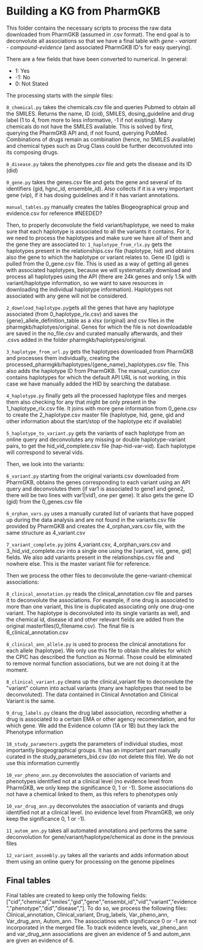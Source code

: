 # Building a KG from PharmGKB
This folder contains the necessary scripts to process the raw data downloaded from PharmGKB (assumed in .csv format). The end goal is to deconvolute all associations so that we have a final table with *gene - variant - compound-evidence* (and associated PharmGKB ID's for easy querying).

There are a few fields that have been converted to numerical. In general:
* 1: Yes
* -1: No
* 0: Not Stated

The processing starts with the _simple_ files:

`0_chemical.py` takes the chemicals.csv file and queries Pubmed to obtain all the SMILES. Returns the name, ID (cid), SMILES, dosing_guideline and drug label (1 to 4, from more to less informative, -1 if not existing). Many chemicals do not have the SMILES available. This is solved by first, querying the PharmGKB API and, if not found, querying PubMed. Combinations of drugs remain as combination (hence, no SMILES available) and chemical types such as Drug Class could be further deconvoluted into its composing drugs.

`0_disease.py` takes the phenotypes.csv file and gets the disease and its ID (did)

`0_gene.py` takes the genes.csv file and gets the gene and several of its identifiers (gid, hgnc_id, ensemble_id). Also collects if it is a very important gene (vip), if it has dosing guidelines and if it has variant annotations.

`manual_tables.py` manually creates the tables Biogeographical group and evidence.csv for reference #NEEDED?

Then, to properly deconvolute the field variant/haplotype, we need to make sure that each haplotype is associated to all the variants it contains. For it, we need to process the haplotypes and make sure we have all of them and the gene they are associated to:
`1_haplotype_from_rlx.py` gets the haplotypes present in the relationships.csv file (haplotype, hid) and obtains also the gene to which the haplotype or variant relates to. Gene ID (gid) is pulled from the 0_gene.csv file. This is used as a way of getting all genes with associated haplotypes, because we will systematically download and process all haplotypes using the API (there are 24k genes and only 1.5k with variant/haplotype information, so we want to save resources in downloading the individual haplotype information). Haplotypes not associated with any gene will not be considered.

`2_download_haplotype.py`gets all the genes that have any haplotype associated (from 0_haplotype_rlx.csv) and saves the {gene}_allele_definition_table as a xlsx (original) and csv files in the pharmgkb/haplotyes/original. Genes for which the file is not downloadable are saved in the no_file.csv and curated manually afterwards, and their .csvs added in the folder pharmgkb/haplotypes/original.

`3_haplotype_from_url.py` gets the haplotypes downloaded from PharmGKB and processes them individually, creating the processed_pharmgkb/haplotypes/{gene_name}_haplotypes.csv file. This also adds the haplotype ID from PharmGKB. The manual_curation.csv contains haplotypes for which the default API URL is not working, in this case we have manually added the HID by searching the database.

`4_haplotype.py` finally gets all the processed haplotype files and merges them also checking for any that might be only present in the 1_haplotype_rlx.csv file. It joins with more gene information from 0_gene.csv to create the 2_haplotype.csv master file (haplotype, hid, gene, gid and other information about the start/stop of the haplotype etc if available)

`5_haplotype_to_variant.py` gets the variants of each haplotype from an online query and deconvolutes any missing or double haplotype-variant pairs, to get the hid_vid_complete.csv file (hap-hid-var-vid). Each haplotype will correspond to several vids.

Then, we look into the variants:

`6_variant.py` starting from the original variants.csv downloaded from PharmGKB, obtains the genes corresponding to each variant using an API query and deconvolutes them (if var1 is associated to gene1 and gene2, there will be two lines with var1|vid1, one per gene). It also gets the gene ID (gid) from the 0_genes.csv file

`6_orphan_vars.py` uses a manually curated list of variants that have popped up during the data analysis and are not found in the variants.csv file provided by PharmGKB and creates the 4_orphan_vars.csv file, with the same structure as 4_variant.csv

`7_variant_complete.py` joins 4_variant.csv, 4_orphan_vars.csv and 3_hid_vid_complete.csv into a single one using the [variant, vid, gene, gid] fields. We also add variants present in the relationships.csv file and nowhere else. This is the master variant file for reference.

Then we process the other files to deconvolute the gene-variant-chemical associations:

`8_clinical_annotation.py` reads the clinical_annotation.csv file and parses it to deconvolute the associations. For example, if one drug is associated to more than one variant, this line is duplicated associating only one drug-one variant. The haplotype is deconvoluted into its single variants as well, and the chemical id, disease id and other relevant fields are added from the original masterfiles(0_filename.csv). The final file is 6_clinical_annotation.csv

`8_clinical_ann_allele.py` is used to process the clinical annotations for each allele (haplotype). We only use this file to obtain the alleles for which the CPIC has described the function as Normal. Those could be eliminated to remove normal function associations, but we are not doing it at the moment.

`8_clinical_variant.py` cleans up the clinical_variant file to deconvolute the "variant" column into actual variants (many are haplotypes that need to be deconvoluted). The data contained in Clinical Annotation and Clinical Variant is the same.

`9_drug_labels.py` cleans the drug label association, recording whether a drug is associated to a certain EMA or other agency recomendation, and for which gene. We add the Evidence column (1A or 1B) but they lack the Phenotype information

`10_study_parameters.py`gets the parameters of individual studies, most importantly biogeographical groups. It has an important part manually curated in the study_parameters_bid.csv (do not delete this file). We do not use this information currently

`10_var_pheno_ann.py` deconvolutes the association of variants and phenotypes identified not at a clinical level (no evidence level from PharmGKB, we only keep the significance 0, 1 or -1). Some associations do not have a chemical linked to them, as this refers to phenotypes only

`10_var_drug_ann.py` deconvolutes the association of variants and drugs identified not at a clinical level. (no evidence level from PhramGKB, we only keep the significance 0, 1 or -1). 

`11_autom_ann.py` takes all automated annotations and performs the same deconvolution for gene/variant/haplotype/chemical as done in the previous files

`12_variant_assembly.py` takes all the variants and adds information about them using an online query for processing on the genome pipelines

## Final tables
Final tables are created to keep only the following fields: ["cid","chemical","smiles","gid","gene","ensembl_id","vid","variant","evidence","phenotype","did","disease","]. To do so, we process the following files: Clinical_annotation, Clinical_variant, Drug_labels, Var_pheno_ann, Var_drug_ann, Autom_ann.
The associatinos with significance 0 or -1 are not incorporated in the merged file.
To track evidence levels, var_pheno_ann and var_drug_ann associations are given an evidence of 5 and autom_ann are given an evidence of 6.
